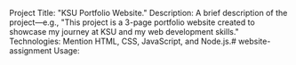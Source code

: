 Project Title: "KSU Portfolio Website."
Description: A brief description of the project—e.g., "This project is a 3-page portfolio website created to showcase my journey at KSU and my web development skills."
Technologies: Mention HTML, CSS, JavaScript, and Node.js.# website-assignment
Usage: 

